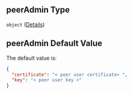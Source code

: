 ## peerAdmin Type

`object` ([Details](btpsa-usecase-properties-services-items-allof-1-then-allof-45-then-allof-2-then-properties-parameters-properties-peeradmin.md))

## peerAdmin Default Value

The default value is:

```json
{
  "certificate": "< peer user certificate> ",
  "key": "< peer user key >"
}
```
